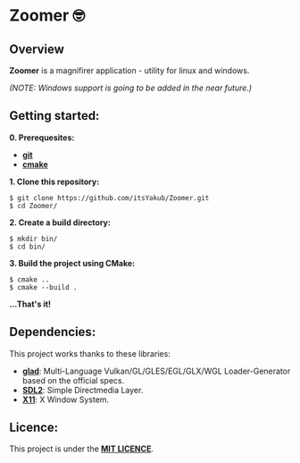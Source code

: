 # **Zoomer 🤓**

## **Overview**
**Zoomer** is a magnifirer application - utility for linux and windows.

*(NOTE: Windows support is going to be added in the near future.)*

## **Getting started:**

**0. Prerequesites:**
- [**git**](https://git-scm.com/)
- [**cmake**](https://cmake.org/)

**1. Clone this repository:**
```console
$ git clone https://github.com/itsYakub/Zoomer.git
$ cd Zoomer/
```

**2. Create a build directory:**
```console
$ mkdir bin/
$ cd bin/
```

**3. Build the project using CMake:**
```console
$ cmake ..
$ cmake --build .
```

**...That's it!**

## **Dependencies:**
This project works thanks to these libraries:
- [**glad**](https://github.com/Dav1dde/glad): Multi-Language Vulkan/GL/GLES/EGL/GLX/WGL Loader-Generator based on the official specs.
- [**SDL2**](https://github.com/libsdl-org/SDL): Simple Directmedia Layer.
- [**X11**](https://x.org/wiki/): X Window System.

## **Licence:**
This project is under the [**MIT LICENCE**](./LICENCE).
